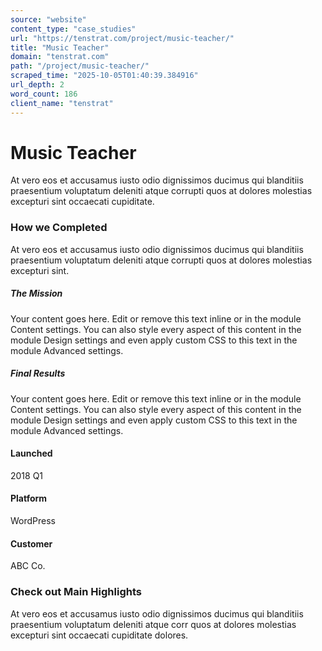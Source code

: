 ```yaml
---
source: "website"
content_type: "case_studies"
url: "https://tenstrat.com/project/music-teacher/"
title: "Music Teacher"
domain: "tenstrat.com"
path: "/project/music-teacher/"
scraped_time: "2025-10-05T01:40:39.384916"
url_depth: 2
word_count: 186
client_name: "tenstrat"
---
```


# Music Teacher

At vero eos et accusamus iusto odio dignissimos ducimus qui blanditiis praesentium voluptatum deleniti atque corrupti quos at dolores molestias excepturi sint occaecati cupiditate.

### How we Completed

At vero eos et accusamus iusto odio dignissimos ducimus qui blanditiis praesentium voluptatum deleniti atque corrupti quos at dolores molestias excepturi sint.

##### The Mission

Your content goes here. Edit or remove this text inline or in the module Content settings. You can also style every aspect of this content in the module Design settings and even apply custom CSS to this text in the module Advanced settings.

##### Final Results

Your content goes here. Edit or remove this text inline or in the module Content settings. You can also style every aspect of this content in the module Design settings and even apply custom CSS to this text in the module Advanced settings.

#### Launched

2018 Q1

#### Platform

WordPress

#### Customer

ABC Co.

### Check out Main Highlights

At vero eos et accusamus iusto odio dignissimos ducimus qui blanditiis praesentium voluptatum deleniti atque corr quos at dolores molestias excepturi sint occaecati cupiditate dolores.